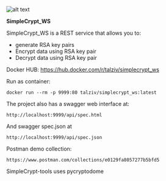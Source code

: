 
![alt text](https://picresize.com/images/rsz_1rsz_cyber-security-3400657_1280.jpg)

**SimpleCrypt_WS**

 SimpleCrypt_WS is a REST service that allows you to:  
  
* generate RSA key pairs  
* Encrypt data using RSA key pair  
* Decrypt data using RSA key pair  

Docker HUB: https://hub.docker.com/r/talziv/simplecrypt_ws

Run as container:

    docker run --rm -p 9999:80 talziv/simplecrypt_ws:latest

The project also has a swagger web interface at:  

    http://localhost:9999/api/spec.html 

 
  
And swagger spec.json at  

    http://localhost:9999/api/spec.json 

 
   
Postman demo collection:  

    https://www.postman.com/collections/e0129fa8057277b5bfd5  

  
SimpleCrypt-tools uses pycryptodome

